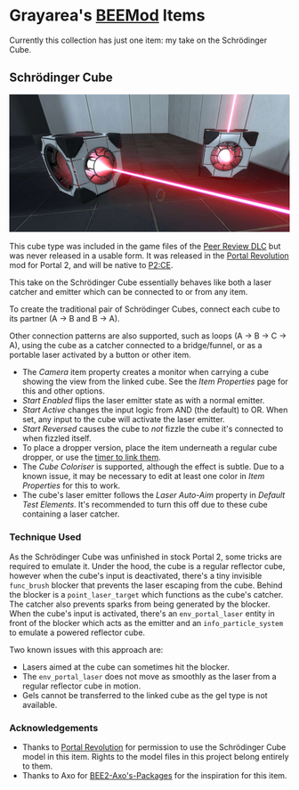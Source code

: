 # Grayarea's [BEEMod](https://github.com/BEEmod/BEE2.4) Items

Currently this collection has just one item: my take on the Schrödinger Cube.

## Schrödinger Cube

![Schrödinger Cube](./images/schrodinger.jpg)

This cube type was included in the game files of the [Peer Review DLC](https://half-life.fandom.com/wiki/Peer_Review) but was never released in a usable form. It was released in the [Portal Revolution](https://www.portalrevolution.com) mod for Portal 2, and will be native to [P2:CE](https://portal2communityedition.com/).

This take on the Schrödinger Cube essentially behaves like both a laser catcher and emitter which can be connected to or from any item.

To create the traditional pair of Schrödinger Cubes, connect each cube to its partner (A → B and B → A).

Other connection patterns are also supported, such as loops (A → B → C → A), using the cube as a catcher connected to a bridge/funnel, or as a portable laser activated by a button or other item.

- The _Camera_ item property creates a monitor when carrying a cube showing the view from the linked cube. See the _Item Properties_ page for this and other options.
- _Start Enabled_ flips the laser emitter state as with a normal emitter.
- _Start Active_ changes the input logic from AND (the default) to OR. When set, any input to the cube will activate the laser emitter.
- _Start Reversed_ causes the cube to _not_ fizzle the cube it's connected to when fizzled itself.
- To place a dropper version, place the item underneath a regular cube dropper, or use the [timer to link them](https://github.com/BEEmod/BEE2-items/wiki/Default-PeTI-Items#cubes).
- The _Cube Coloriser_ is supported, although the effect is subtle. Due to a known issue, it may be necessary to edit at least one color in _Item Properties_ for this to work.
- The cube's laser emitter follows the _Laser Auto-Aim_ property in _Default Test Elements_. It's recommended to turn this off due to these cube containing a laser catcher.

### Technique Used

As the Schrödinger Cube was unfinished in stock Portal 2, some tricks are required to emulate it. Under the hood, the cube is a regular reflector cube, however when the cube's input is deactivated, there's a tiny invisible `func_brush` blocker that prevents the laser escaping from the cube. Behind the blocker is a `point_laser_target` which functions as the cube's catcher. The catcher also prevents sparks from being generated by the blocker. When the cube's input is activated, there's an `env_portal_laser` entity in front of the blocker which acts as the emitter and an `info_particle_system` to emulate a powered reflector cube.

Two known issues with this approach are:
- Lasers aimed at the cube can sometimes hit the blocker.
- The `env_portal_laser` does not move as smoothly as the laser from a regular reflector cube in motion.
- Gels cannot be transferred to the linked cube as the gel type is not available.

### Acknowledgements
- Thanks to [Portal Revolution](https://www.portalrevolution.com) for permission to use the Schrödinger Cube model in this item. Rights to the model files in this project belong entirely to them.
- Thanks to Axo for [BEE2-Axo's-Packages](https://github.com/AxoLabs/BEE2-Axos-Packages) for the inspiration for this item.
